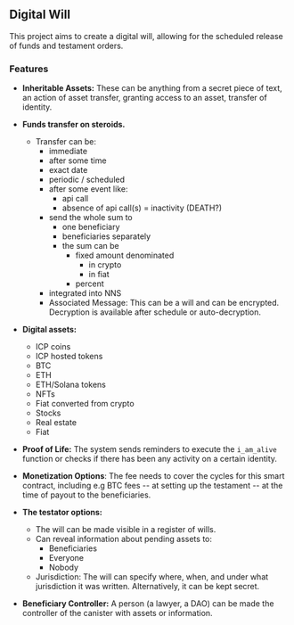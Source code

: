 
## Digital Will

This project aims to create a digital will, allowing for the scheduled release of funds and testament orders.



### Features
- **Inheritable Assets:** These can be anything from a secret piece of text, an action of asset transfer, granting access to an asset, transfer of identity.
- **Funds transfer on steroids.**
  - Transfer can be:
    - immediate
    - after some time
    - exact date
    - periodic  / scheduled
    - after some event like:
      - api call
      - absence of api call(s) = inactivity (DEATH?)
    - send the whole sum to 
      - one beneficiary
      - beneficiaries separately
      - the sum can be 
        - fixed amount denominated 
          - in crypto
          - in fiat
        - percent 
    - integrated into NNS
    - Associated Message: This can be a will and can be encrypted. Decryption is available after schedule or auto-decryption.
- **Digital assets:**
    - ICP coins
    - ICP hosted tokens
    - BTC
    - ETH
    - ETH/Solana tokens
    - NFTs
    - Fiat converted from crypto
    - Stocks
    - Real estate
    - Fiat


- **Proof of Life:** The system sends reminders to execute the `i_am_alive` function or checks if there has been any activity on a certain identity.


- **Monetization Options**: The fee needs to cover the cycles for this smart contract, including e.g BTC fees
 -- at setting up the testament 
 -- at the time of payout to the beneficiaries.

- **The testator options:**
    - The will can be made visible in a register of wills.
    - Can reveal information about pending assets to:
        - Beneficiaries
        - Everyone
        - Nobody
    - Jurisdiction: The will can specify where, when, and under what jurisdiction it was written. Alternatively, it can be kept secret.

- **Beneficiary Controller:** A person (a lawyer, a DAO) can be made the controller of the canister with assets or information.






